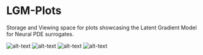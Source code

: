 # LGM-Plots
Storage and Viewing space for plots showcasing the Latent Gradient Model for Neural PDE surrogates.  


![alt-text](https://github.com/gitvicky/LGM-Plots/blob/master/Wave_Evolution_Numerical.gif "Simulation")
![alt-text](https://github.com/gitvicky/LGM-Plots/blob/master/Wave_Evolution_ReconNet.gif "ReconNet")
![alt-text](https://github.com/gitvicky/LGM-Plots/blob/master/Wave_Evolution_SolnNet.gif "SolnNet")
![alt-text](https://github.com/gitvicky/LGM-Plots/blob/master/Wave_Evolution_Diff_Recon_Soln.gif "Absolute Difference between ReconNet and SolnNet")
